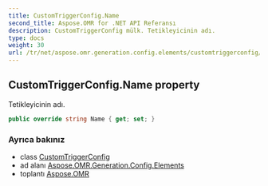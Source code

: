 ```yaml
---
title: CustomTriggerConfig.Name
second_title: Aspose.OMR for .NET API Referansı
description: CustomTriggerConfig mülk. Tetikleyicinin adı.
type: docs
weight: 30
url: /tr/net/aspose.omr.generation.config.elements/customtriggerconfig/name/
---
```

## CustomTriggerConfig.Name property

Tetikleyicinin adı.

```csharp
public override string Name { get; set; }
```

### Ayrıca bakınız

* class [CustomTriggerConfig](../)
* ad alanı [Aspose.OMR.Generation.Config.Elements](../../customtriggerconfig/)
* toplantı [Aspose.OMR](../../../)


